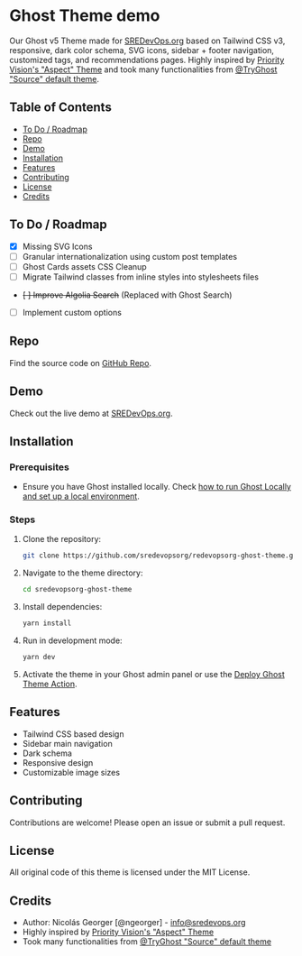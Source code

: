 # Ghost Theme demo

Our Ghost v5 Theme made for [SREDevOps.org](https://sredevops.org) based on Tailwind CSS v3, responsive, dark color schema, SVG icons, sidebar + footer navigation, customized tags, and recommendations pages. Highly inspired by [Priority Vision's "Aspect" Theme](https://www.priority.vision/themes/aspect/) and took many functionalities from [@TryGhost "Source" default theme](https://github.com/TryGhost/Source).

## Table of Contents

- [To Do / Roadmap](#to-do--roadmap)
- [Repo](#repo)
- [Demo](#demo)
- [Installation](#installation)
- [Features](#features)
- [Contributing](#contributing)
- [License](#license)
- [Credits](#credits)

## To Do / Roadmap

- [x] Missing SVG Icons
- [ ] Granular internationalization using custom post templates
- [ ] Ghost Cards assets CSS Cleanup
- [ ] Migrate Tailwind classes from inline styles into stylesheets files
- ~~[ ] Improve Algolia Search~~ (Replaced with Ghost Search)
- [ ] Implement custom options

## Repo

Find the source code on [GitHub Repo](https://github.com/sredevopsorg/sredevopsorg-ghost-theme).

## Demo

Check out the live demo at [SREDevOps.org](https://sredevops.org).

## Installation

### Prerequisites

- Ensure you have Ghost installed locally. Check [how to run Ghost Locally and set up a local environment](https://ghost.org/docs/install/local/).

### Steps

1. Clone the repository:

   ```bash
   git clone https://github.com/sredevopsorg/redevopsorg-ghost-theme.git
   ```

2. Navigate to the theme directory:

   ```bash
   cd sredevopsorg-ghost-theme
   ```

3. Install dependencies:

   ```bash
   yarn install
   ```

4. Run in development mode:

   ```bash
   yarn dev
   ```

5. Activate the theme in your Ghost admin panel or use the [Deploy Ghost Theme Action](https://github.com/sredevopsorg/sredevopsorg-ghost-theme/blob/main/.github/workflows/deploy-theme.yaml).

## Features

- Tailwind CSS based design
- Sidebar main navigation
- Dark schema
- Responsive design
- Customizable image sizes

## Contributing

Contributions are welcome! Please open an issue or submit a pull request.

## License

All original code of this theme is licensed under the MIT License.

## Credits

- Author: Nicolás Georger [@ngeorger] - [info@sredevops.org](mailto:info@sredevops.org)
- Highly inspired by [Priority Vision's "Aspect" Theme](https://www.priority.vision/themes/aspect/)
- Took many functionalities from [@TryGhost "Source" default theme](https://github.com/TryGhost/Source)
